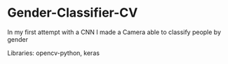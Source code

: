 # Gender-Classifier-CV
In my first attempt with a CNN I made a Camera able to classify people by gender

Libraries: opencv-python, keras
